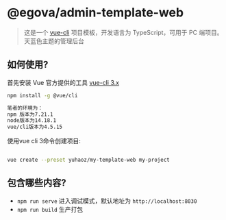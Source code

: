 # @egova/admin-template-web

> 这是一个 [vue-cli](https://github.com/vuejs/vue-cli) 项目模板，开发语言为 TypeScript，可用于 PC 端项目。天蓝色主题的管理后台

## 如何使用?

首先安装 Vue 官方提供的工具 [vue-cli 3.x](([https://github.com/vuejs/vue-cli](https://cli.vuejs.org/)))

``` bash
npm install -g @vue/cli

笔者的环境为：
npm 版本为7.21.1
node版本为14.18.1
vue/cli版本为4.5.15

```

使用vue cli 3命令创建项目:

``` bash

vue create --preset yuhaoz/my-template-web my-project

```

## 包含哪些内容?

- `npm run serve` 进入调试模式，默认地址为 `http://localhost:8030`
- `npm run build` 生产打包


